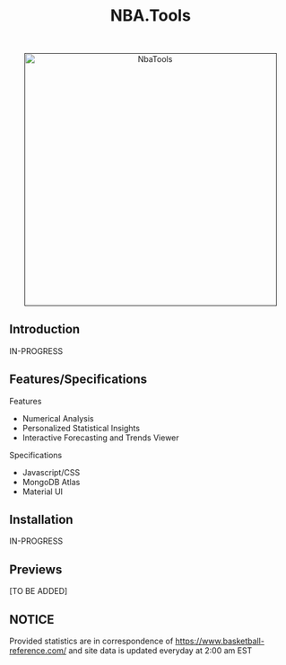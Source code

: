 <h1 align="center"> NBA.Tools </h1> <br>
<p align="center">
  <a href="">
    <img alt="NbaTools" title="NbaTools" src="https://i.imgur.com/pAhmxy6.png" width="450">
  </a>
</p>

## Introduction

IN-PROGRESS

## Features/Specifications

Features
- Numerical Analysis
- Personalized Statistical Insights
- Interactive Forecasting and Trends Viewer

Specifications
- Javascript/CSS
- MongoDB Atlas
- Material UI

## Installation

IN-PROGRESS

## Previews

[TO BE ADDED]

## NOTICE

Provided statistics are in correspondence of https://www.basketball-reference.com/ and site data is updated everyday at 2:00 am EST